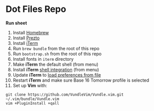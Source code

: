 # Dot Files Repo

**Run sheet**
1. Install [Homebrew](https://brew.sh)
1. Install [Prezto](https://github.com/sorin-ionescu/prezto)
1. Install [iTerm](https://www.iterm2.com/downloads.html)
1. Run `brew bundle` from the root of this repo
1. Run `bootstrap.sh` from the root of this repo
1. Install fonts in `iterm` directory
1. Make **iTerm** the default shell (from menu)
1. Install **iTerm** [shell integration](https://www.iterm2.com/shell_integration.html) (from menu)
1. Update **iTerm** to [load preferences from file](http://stratus3d.com/blog/2015/02/28/sync-iterm2-profile-with-dotfiles-repository/)
1. Restart **iTerm** and make sure Base 16 Tomorrow profile is selected
1. Set up **Vim** with:
```
git clone https://github.com/VundleVim/Vundle.vim.git ~/.vim/bundle/Vundle.vim
vim +PluginInstall +qall
```
